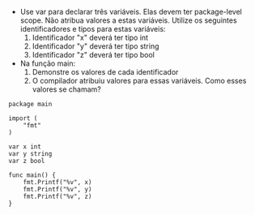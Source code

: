 - Use var para declarar três variáveis. Elas devem ter package-level scope. Não atribua valores a estas variáveis. Utilize os seguintes identificadores e tipos para estas variáveis:
    1. Identificador "x" deverá ter tipo int
    2. Identificador "y" deverá ter tipo string
    3. Identificador "z" deverá ter tipo bool
- Na função main:
    1. Demonstre os valores de cada identificador
    2. O compilador atribuiu valores para essas variáveis. Como esses valores se chamam?

```
package main

import (
	"fmt"
)

var x int
var y string
var z bool

func main() {
	fmt.Printf("%v", x)
	fmt.Printf("%v", y)
	fmt.Printf("%v", z)
}
```
